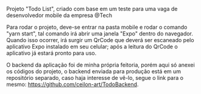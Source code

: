 Projeto "Todo List", criado com base em um teste para uma vaga de desenvolvedor mobile da empresa @Tech

Para rodar o projeto, deve-se entrar na pasta mobile e rodar o comando "yarn start", tal comando irá abrir uma janela "Expo" dentro do navegador. Quando isso ocorrer, irá surgir um QrCode que deverá ser escaneado pelo aplicativo Expo instalado em seu celular; após a leitura do QrCode o aplicativo já estará pronto para uso.

O backend da aplicação foi de minha própria feitoria, porém aqui só anexei os códigos do projeto, o backend enviada para produção está em um repositório separado, caso haja interesse de vê-lo, segue o link para o mesmo: https://github.com/ceilon-art/TodoBackend.
